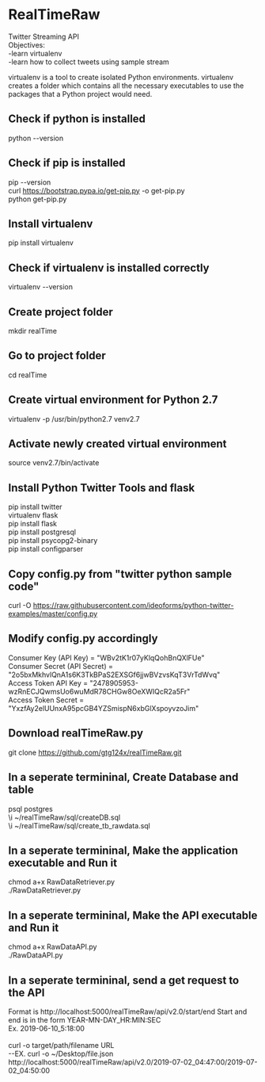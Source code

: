# RealTimeRaw
Twitter Streaming API<br />
Objectives:<br />
-learn virtualenv<br />
-learn how to collect tweets using sample stream<br />

virtualenv is a tool to create isolated Python environments. virtualenv creates a folder which contains all the necessary executables to use the packages that a Python project would need.<br />

## Check if python is installed
python --version<br />

## Check if pip is installed
pip --version<br />
curl https://bootstrap.pypa.io/get-pip.py -o get-pip.py<br />
python get-pip.py<br />

## Install virtualenv
pip install virtualenv

## Check if virtualenv is installed correctly
virtualenv --version

## Create project folder
mkdir realTime

## Go to project folder
cd realTime

## Create virtual environment for Python 2.7
virtualenv -p /usr/bin/python2.7 venv2.7

## Activate newly created virtual environment
source venv2.7/bin/activate

## Install Python Twitter Tools and flask
pip install twitter<br />
virtualenv flask<br />
pip install flask<br />
pip install postgresql<br />
pip install psycopg2-binary<br />
pip install configparser<br />

## Copy config.py from "twitter python sample code"
curl -O https://raw.githubusercontent.com/ideoforms/python-twitter-examples/master/config.py

## Modify config.py accordingly
Consumer Key (API Key) = "WBv2tK1r07yKlqQohBnQXlFUe"<br />
Consumer Secret (API Secret) = "2o5bxMkhvlQnA1s6K3TkBPaS2EXSGf6jjwBVzvsKqT3VrTdWvq"<br />
Access Token API Key = "2478905953-wzRnECJQwmsUo6wuMdR78CHGw8OeXWIQcR2a5Fr"<br />
Access Token Secret = "YxzfAy2elUUnxA95pcGB4YZSmispN6xbGlXspoyvzoJim"<br />

## Download realTimeRaw.py
git clone https://github.com/gtg124x/realTimeRaw.git

## In a seperate termininal, Create Database and table
psql postgres<br />
\i ~/realTimeRaw/sql/createDB.sql<br />
\i ~/realTimeRaw/sql/create_tb_rawdata.sql<br />

## In a seperate termininal, Make the application executable and Run it
chmod a+x RawDataRetriever.py<br />
./RawDataRetriever.py<br />

## In a seperate termininal, Make the API executable and Run it
chmod a+x RawDataAPI.py<br />
./RawDataAPI.py<br />

## In a seperate termininal, send a get request to the API
Format is http://localhost:5000/realTimeRaw/api/v2.0/start/end
Start and end is in the form YEAR-MN-DAY_HR:MIN:SEC<br />
Ex. 2019-06-10_5:18:00<br />
<br />
curl -o target/path/filename URL<br />
--EX. curl -o ~/Desktop/file.json http://localhost:5000/realTimeRaw/api/v2.0/2019-07-02_04:47:00/2019-07-02_04:50:00<br />

